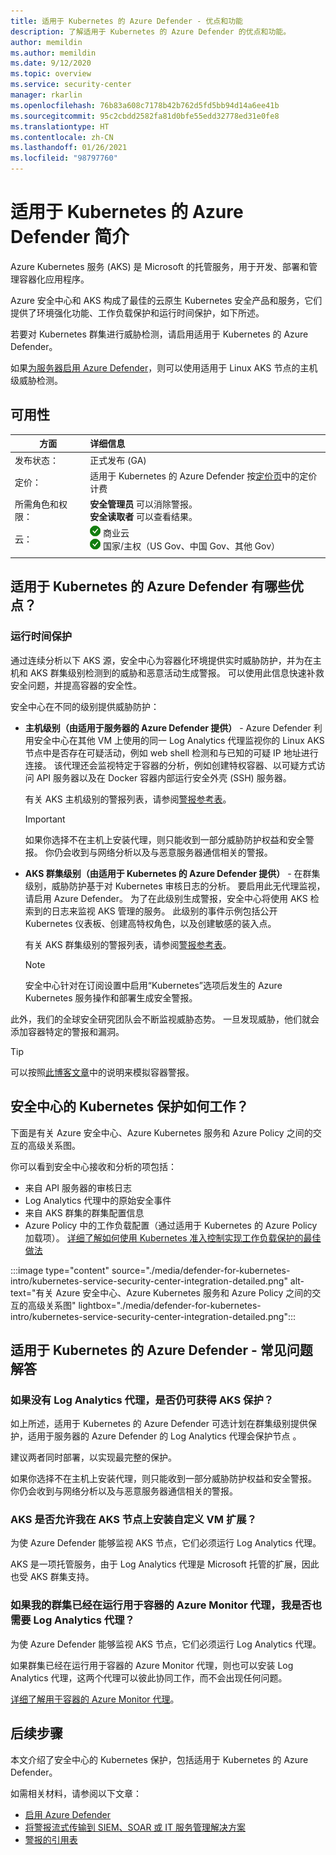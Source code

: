 ```yaml
---
title: 适用于 Kubernetes 的 Azure Defender - 优点和功能
description: 了解适用于 Kubernetes 的 Azure Defender 的优点和功能。
author: memildin
ms.author: memildin
ms.date: 9/12/2020
ms.topic: overview
ms.service: security-center
manager: rkarlin
ms.openlocfilehash: 76b83a608c7178b42b762d5fd5bb94d14a6ee41b
ms.sourcegitcommit: 95c2cbdd2582fa81d0bfe55edd32778ed31e0fe8
ms.translationtype: HT
ms.contentlocale: zh-CN
ms.lasthandoff: 01/26/2021
ms.locfileid: "98797760"
---
```

# <a name="introduction-to-azure-defender-for-kubernetes"></a>适用于 Kubernetes 的 Azure Defender 简介

Azure Kubernetes 服务 (AKS) 是 Microsoft 的托管服务，用于开发、部署和管理容器化应用程序。

Azure 安全中心和 AKS 构成了最佳的云原生 Kubernetes 安全产品和服务，它们提供了环境强化功能、工作负载保护和运行时间保护，如下所述。

若要对 Kubernetes 群集进行威胁检测，请启用适用于 Kubernetes 的 Azure Defender。

如果[为服务器启用 Azure Defender](defender-for-servers-introduction.md)，则可以使用适用于 Linux AKS 节点的主机级威胁检测。

## <a name="availability"></a>可用性

|方面|详细信息|
|----|:----|
|发布状态：|正式发布 (GA)|
|定价：|适用于 Kubernetes 的 Azure Defender 按[定价页](security-center-pricing.md)中的定价计费|
|所需角色和权限：|**安全管理员** 可以消除警报。<br>**安全读取者** 可以查看结果。|
|云：|![是](./media/icons/yes-icon.png) 商业云<br>![是](./media/icons/yes-icon.png) 国家/主权（US Gov、中国 Gov、其他 Gov）|
|||

## <a name="what-are-the-benefits-of-azure-defender-for-kubernetes"></a>适用于 Kubernetes 的 Azure Defender 有哪些优点？

### <a name="run-time-protection"></a>运行时间保护

通过连续分析以下 AKS 源，安全中心为容器化环境提供实时威胁防护，并为在主机和 AKS 群集级别检测到的威胁和恶意活动生成警报。 可以使用此信息快速补救安全问题，并提高容器的安全性。

安全中心在不同的级别提供威胁防护： 

- **主机级别（由适用于服务器的 Azure Defender 提供）** - Azure Defender 利用安全中心在其他 VM 上使用的同一 Log Analytics 代理监视你的 Linux AKS 节点中是否存在可疑活动，例如 web shell 检测和与已知的可疑 IP 地址进行连接。 该代理还会监视特定于容器的分析，例如创建特权容器、以可疑方式访问 API 服务器以及在 Docker 容器内部运行安全外壳 (SSH) 服务器。

    有关 AKS 主机级别的警报列表，请参阅[警报参考表](alerts-reference.md#alerts-containerhost)。

    >[!IMPORTANT]
    > 如果你选择不在主机上安装代理，则只能收到一部分威胁防护权益和安全警报。 你仍会收到与网络分析以及与恶意服务器通信相关的警报。

- **AKS 群集级别（由适用于 Kubernetes 的 Azure Defender 提供）** - 在群集级别，威胁防护基于对 Kubernetes 审核日志的分析。 要启用此无代理监视，请启用 Azure Defender。 为了在此级别生成警报，安全中心将使用 AKS 检索到的日志来监视 AKS 管理的服务。 此级别的事件示例包括公开 Kubernetes 仪表板、创建高特权角色，以及创建敏感的装入点。

    有关 AKS 群集级别的警报列表，请参阅[警报参考表](alerts-reference.md#alerts-akscluster)。

    >[!NOTE]
    > 安全中心针对在订阅设置中启用“Kubernetes”选项后发生的 Azure Kubernetes 服务操作和部署生成安全警报。 

此外，我们的全球安全研究团队会不断监视威胁态势。 一旦发现威胁，他们就会添加容器特定的警报和漏洞。

> [!TIP]
> 可以按照[此博客文章](https://techcommunity.microsoft.com/t5/azure-security-center/how-to-demonstrate-the-new-containers-features-in-azure-security/ba-p/1011270)中的说明来模拟容器警报。



## <a name="how-does-security-centers-kubernetes-protection-work"></a>安全中心的 Kubernetes 保护如何工作？

下面是有关 Azure 安全中心、Azure Kubernetes 服务和 Azure Policy 之间的交互的高级关系图。

你可以看到安全中心接收和分析的项包括：

- 来自 API 服务器的审核日志
- Log Analytics 代理中的原始安全事件
- 来自 AKS 群集的群集配置信息
- Azure Policy 中的工作负载配置（通过适用于 Kubernetes 的 Azure Policy 加载项）。 [详细了解如何使用 Kubernetes 准入控制实现工作负载保护的最佳做法](container-security.md#workload-protection-best-practices-using-kubernetes-admission-control)

:::image type="content" source="./media/defender-for-kubernetes-intro/kubernetes-service-security-center-integration-detailed.png" alt-text="有关 Azure 安全中心、Azure Kubernetes 服务和 Azure Policy 之间的交互的高级关系图" lightbox="./media/defender-for-kubernetes-intro/kubernetes-service-security-center-integration-detailed.png":::




## <a name="azure-defender-for-kubernetes---faq"></a>适用于 Kubernetes 的 Azure Defender - 常见问题解答

### <a name="can-i-still-get-aks-protections-without-the-log-analytics-agent"></a>如果没有 Log Analytics 代理，是否仍可获得 AKS 保护？

如上所述，适用于 Kubernetes 的 Azure Defender 可选计划在群集级别提供保护，适用于服务器的 Azure Defender 的 Log Analytics 代理会保护节点 。 

建议两者同时部署，以实现最完整的保护。

如果你选择不在主机上安装代理，则只能收到一部分威胁防护权益和安全警报。 你仍会收到与网络分析以及与恶意服务器通信相关的警报。


### <a name="does-aks-allow-me-to-install-custom-vm-extensions-on-my-aks-nodes"></a>AKS 是否允许我在 AKS 节点上安装自定义 VM 扩展？

为使 Azure Defender 能够监视 AKS 节点，它们必须运行 Log Analytics 代理。 

AKS 是一项托管服务，由于 Log Analytics 代理是 Microsoft 托管的扩展，因此也受 AKS 群集支持。



### <a name="if-my-cluster-is-already-running-an-azure-monitor-for-containers-agent-do-i-need-the-log-analytics-agent-too"></a>如果我的群集已经在运行用于容器的 Azure Monitor 代理，我是否也需要 Log Analytics 代理？

为使 Azure Defender 能够监视 AKS 节点，它们必须运行 Log Analytics 代理。

如果群集已经在运行用于容器的 Azure Monitor 代理，则也可以安装 Log Analytics 代理，这两个代理可以彼此协同工作，而不会出现任何问题。

[详细了解用于容器的 Azure Monitor 代理](../azure-monitor/insights/container-insights-manage-agent.md)。


## <a name="next-steps"></a>后续步骤

本文介绍了安全中心的 Kubernetes 保护，包括适用于 Kubernetes 的 Azure Defender。 

如需相关材料，请参阅以下文章： 

- [启用 Azure Defender](security-center-pricing.md#enable-azure-defender)
- [将警报流式传输到 SIEM、SOAR 或 IT 服务管理解决方案](export-to-siem.md)
- [警报的引用表](alerts-reference.md)